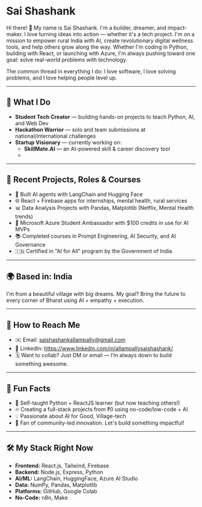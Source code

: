 # Sai Shashank 


Hi there! 👋 My name is Sai Shashank. I'm a builder, dreamer, and impact-maker. I love turning ideas into action — whether it's a tech project. I'm on a mission to empower rural India with AI, create revolutionary digital wellness tools, and help others grow along the way. Whether I'm coding in Python, building with React, or launching with Azure, I'm always pushing toward one goal: solve real-world problems with technology.

The common thread in everything I do: I love software, I love solving problems, and I love helping people level up.

---

## 🚀 What I Do

- **Student Tech Creator** — building hands-on projects to teach Python, AI, and Web Dev
- **Hackathon Warrior** — solo and team submissions at national/international challenges
- **Startup Visionary** — currently working on:
  - **SkillMate.AI** — an AI-powered skill & career discovery tool
  - 
---

## 💼 Recent Projects, Roles & Courses

- 🧠 Built AI agents with LangChain and Hugging Face
- 🌐 React + Firebase apps for internships, mental health, rural services
- 📊 Data Analysis Projects with Pandas, Matplotlib (Netflix, Mental Health trends)
- 🌱 Microsoft Azure Student Ambassador with $100 credits in use for AI MVPs
- 📚 Completed courses in Prompt Engineering, AI Security, and AI Governance
- 🇮🇳 Certified in "AI for All" program by the Government of India

---

## 🌍 Based in: India

I'm from a beautiful village with big dreams. My goal? Bring the future to every corner of Bharat using AI + empathy + execution.

---

## 📢 How to Reach Me

- ✉️ Email: saishashankallampally@gmail.com
- 💼 LinkedIn: https://www.linkedin.com/in/allampallysaishashank/
- 🗓️ Want to collab? Just DM or email — I’m always down to build something awesome.

---

## 🧹 Fun Facts

- 🧠 Self-taught Python + ReactJS learner (but now teaching others!)
- 🔥 Creating a full-stack projects from ₹0 using no-code/low-code + AI
- 💡 Passionate about AI for Good, Village-tech
- 🤝 Fan of community-led innovation. Let's build something impactful!

---

## 🛠️ My Stack Right Now

- **Frontend:** React.js, Tailwind, Firebase
- **Backend:** Node.js, Express, Python
- **AI/ML:** LangChain, HuggingFace, Azure AI Studio
- **Data:** NumPy, Pandas, Matplotlib
- **Platforms:** GitHub, Google Colab
- **No-Code:**  n8n, Make
